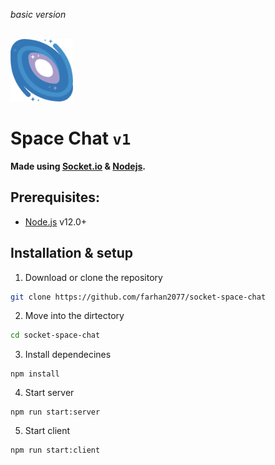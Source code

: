 _basic version_

<br/>

<img height="100px" width="auto" src="space.png"/>

# Space Chat `v1`

<strong>Made using [Socket.io](https://socket.io/) & [Nodejs](https://nodejs.org/en/).</strong>

## Prerequisites:

- [Node.js]() v12.0+

## Installation & setup

1. Download or clone the repository

```sh
git clone https://github.com/farhan2077/socket-space-chat
```

2. Move into the dirtectory

```sh
cd socket-space-chat
```

3. Install dependecines

```
npm install
```

4. Start server

```
npm run start:server
```

5. Start client

```
npm run start:client
```
